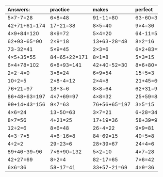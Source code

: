 | Answers: | practice | makes | perfect | ! |
| :--- | :--- | :--- | :--- | :--- |
| 5×7-7=28 | 6×8=48 | 91-11=80 | 63-60=3 | 6×2=12 | 
| 42+71+61=174 | 17+21=38 | 8×5=40 | 9×4=36 | 2×2=4 | 
| 4×9+84=120 | 8×9=72 | 5×4=20 | 64-11=53 | 66+61+55=182 | 
| 62+93-65=90 | 2×9=18 | 13+63-28=48 | 8×2=16 | 3×6-16=2 | 
| 73-32=41 | 5×9=45 | 2×3=6 | 6×2+83=95 | 68+31-24=75 | 
| 4×5+35=55 | 84+65+22=171 | 8×1=8 | 5×3=15 | 4×3+88=100 | 
| 6×4+78=102 | 6×8+93=141 | 42+40-52=30 | 8×6+80=128 | 4×2=8 | 
| 2×2-4=0 | 3×8=24 | 6×9=54 | 15÷5=3 | 4×5=20 | 
| 10÷2=5 | 2×8-4=12 | 2×4=8 | 21+45=66 | 3×9=27 | 
| 76+21=97 | 18÷3=6 | 8×8=64 | 62+31=93 | 36+51=87 | 
| 86+48+63=197 | 4×7+69=97 | 4×8=32 | 25+59=84 | 29+34-38=25 | 
| 99+14+43=156 | 9×7=63 | 76+56+65=197 | 3×5=15 | 69+88+64=221 | 
| 4×6=24 | 13+50=63 | 3×7=21 | 6+28=34 | 66+71-62=75 | 
| 8×7=56 | 4+21=25 | 17+19=36 | 58+39=97 | 16÷8=2 | 
| 12÷2=6 | 8×6=48 | 26-4=22 | 9×9=81 | 35+29=64 | 
| 4×3-7=5 | 4×6-16=8 | 84-69=15 | 40÷5=8 | 6×2+4=16 | 
| 4÷2=2 | 29-23=6 | 28+39=67 | 24÷4=6 | 79-16=63 | 
| 89+46-39=96 | 7×6+90=132 | 5×2=10 | 4×7=28 | 9×6=54 | 
| 42+27=69 | 8÷2=4 | 82-17=65 | 7×6=42 | 93-49=44 | 
| 6×6=36 | 58-17=41 | 33+57-21=69 | 4×9=36 | 7×9=63 | 
